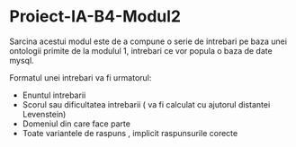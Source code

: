 # Proiect-IA-B4-Modul2

   
Sarcina acestui modul este de a compune o serie de intrebari pe baza unei ontologii 
   primite de la modulul 1, intrebari ce vor popula  o baza de date mysql.
   
   Formatul unei intrebari va fi urmatorul:
-  Enuntul intrebarii
-  Scorul sau dificultatea intrebarii ( va fi calculat cu ajutorul distantei Levenstein)
-  Domeniul din care face parte
-  Toate variantele de raspuns , implicit raspunsurile corecte


